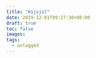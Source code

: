 ```yaml
---
title: "Hijojol"
date: 2019-12-01T09:27:30+08:00
draft: true
toc: false
images:
tags:
  - untagged
---
```


